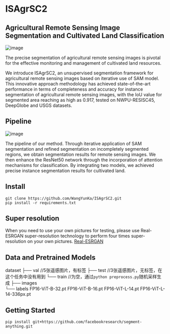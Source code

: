 # ISAgrSC2
## Agricultural Remote Sensing Image Segmentation and Cultivated Land Classification
![image](https://github.com/WangYunKa/ISAgrSC2/assets/113222930/5a49894a-cda5-4fc9-8ac4-548210422e8d)

The precise segmentation of agricultural remote sensing images is pivotal for the effective monitoring and management of cultivated land resources.

We introduce ISAgrSC2, an unsupervised segmentation framework for agricultural remote sensing images based on iterative use of SAM model. This innovative approach methodology has achieved state-of-the-art performance in terms of completeness and accuracy for instance segmentation of agricultural remote sensing images, with the IoU value for segmented area reaching as high as 0.917, tested on NWPU-RESISC45, DeepGlobe and USGS datasets.

## Pipeline
![image](https://github.com/WangYunKa/ISAgrSC2/assets/113222930/41be6ddb-beeb-4ce5-af2f-d9b44c3d2720)

The pipeline of our method. Through iterative application of SAM segmentation and refined segmentation on incompletely segmented regions, we obtain segmentation results for remote sensing images. We then enhance the ResNet50 network through the incorporation of attention mechanisms for classification. By integrating two models, we achieved precise instance segmentation results for cultivated land.

## Install
```
git clone https://github.com/WangYunKa/ISAgrSC2.git
pip install -r requirements.txt
```

## Super resolution
When you need to use your own pictures for testing, please use Real-ESRGAN super-resolution technology to perform four times super-resolution on your own pictures.
[Real-ESRGAN](https://github.com/xinntao/Real-ESRGAN/tree/master)

## Data and Pretrained Models

dataset
├── val //5张遥感图片，有标签
├── test   //3张遥感图片，无标签，在这个任务中没有用到
└── train  //为空，通过`python preprocess.py`随机采样生成
    ├── images       
    └── labels
FP16-ViT-B-32.pt
FP16-ViT-B-16.pt
FP16-ViT-L-14.pt
FP16-ViT-L-14-336px.pt

## Getting Started

```pip install git+https://github.com/facebookresearch/segment-anything.git```

